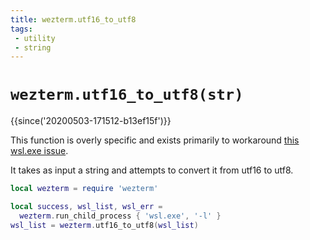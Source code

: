 ```yaml
---
title: wezterm.utf16_to_utf8
tags:
 - utility
 - string
---
```

# `wezterm.utf16_to_utf8(str)`

{{since('20200503-171512-b13ef15f')}}

This function is overly specific and exists primarily to workaround
[this wsl.exe issue](https://github.com/microsoft/WSL/issues/4456).

It takes as input a string and attempts to convert it from utf16 to utf8.

```lua
local wezterm = require 'wezterm'

local success, wsl_list, wsl_err =
  wezterm.run_child_process { 'wsl.exe', '-l' }
wsl_list = wezterm.utf16_to_utf8(wsl_list)
```

